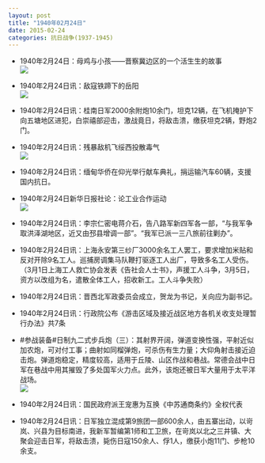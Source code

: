 ```yaml
---
layout: post
title: "1940年02月24日"
date: 2015-02-24
categories: 抗日战争(1937-1945)
---
```


<meta name="referrer" content="no-referrer" />

- 1940年2月24日：母鸡与小孩——晋察冀边区的一个活生生的故事 <br/><img src="https://ww4.sinaimg.cn/large/aca367d8jw1epkupat5h3j20jc0gpwgg.jpg" />

- 1940年2月24日讯：敌寇铁蹄下的岳阳 <br/><img src="https://ww1.sinaimg.cn/large/aca367d8jw1epkszbotuxj20i01enh0k.jpg" />

- 1940年2月24日讯：桂南日军2000余附炮10余门，坦克12辆，在飞机掩护下向五塘地区进犯，白崇禧部迎击，激战竟日，将敌击溃，缴获坦克2辆，野炮2门。 

- 1940年2月24日讯：残暴敌机飞绥西投散毒气 <br/><img src="https://ww3.sinaimg.cn/large/aca367d8jw1epkr8iqjcrj20800cm0tn.jpg" />

- 1940年2月24日讯：缅甸华侨在仰光举行献车典礼，捐运输汽车60辆，支援国内抗日。 

- 1940年2月24日新华日报社论：论工业合作运动 <br/><img src="https://ww1.sinaimg.cn/large/aca367d8jw1epkpjhneljj211e0hkwlg.jpg" />

- 1940年2月24日讯：李宗仁密电蒋介石，告八路军新四军各一部，“与我军争取洪泽湖地区，近又由邳县增调一部”。“我军已派一三八旅前往剿办”。 

- 1940年2月24日讯：上海永安第三纱厂3000余名工人罢工，要求增加米贴和反对开除9名工人。巡捕房调集马队鞭打驱逐工人出厂，导致多名工人受伤。（3月1日上海工人救亡协会发表《告社会人士书》，声援工人斗争，3月5日，资方以改组为名，遣散全体工人，招收新工。工人斗争失败） 

- 1940年2月24日讯：晋西北军政委员会成立，贺龙为书记，关向应为副书记。 

- 1940年2月24日讯：行政院公布《游击区域及接近战区地方各机关收支处理暂行办法》共7条 

- #参战装备#日制九二式步兵炮（三）：其射界开阔，弹道变换性强，平射近似加农炮，可对付工事；曲射如同榴弹炮，可杀伤有生力量；大仰角射击接近迫击炮。弹道炮稳定，精度较高，适用于丘陵、山区作战和巷战。常德会战中日军在巷战中用其摧毁了多处国军火力点。此外，该炮还被日军大量用于太平洋战场。 <br/><img src="https://ww4.sinaimg.cn/large/aca367d8jw1epk7whvhlrj20dw1hmtmf.jpg" />

- 1940年2月24日讯：国民政府派王宠惠为互换《中苏通商条约》全权代表 

- 1940年2月24日讯：日军独立混成第9旅团一部600余人，由五寨出动，以岢岚、兴县为目标南进，我新军暂编第1师和工卫旅，在岢岚以北之三井镇、大聚会迎击日军，将敌击溃，毙伤日寇150余人、俘1人，缴获小炮11门、步枪10余支。 


